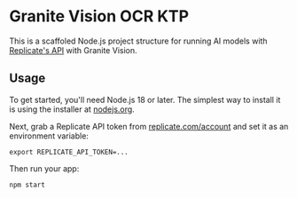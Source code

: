 # Granite Vision OCR KTP

This is a scaffoled Node.js project structure for running AI models with [Replicate's API](https://replicate.com/docs/get-started/nodejs) with Granite Vision.

## Usage

To get started, you'll need Node.js 18 or later. The simplest way to install it is using the installer at [nodejs.org](https://nodejs.org/).

Next, grab a Replicate API token from [replicate.com/account](http://replicate.com/account) and set it as an environment variable:

```console
export REPLICATE_API_TOKEN=...
```

Then run your app:

```console
npm start
```
